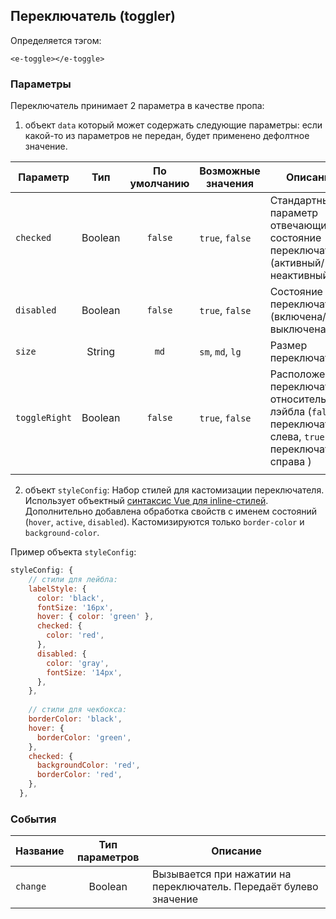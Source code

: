 ## Переключатель (toggler)

Определяется тэгом:
```vue
<e-toggle></e-toggle>
```

### Параметры
Переключатель принимает 2 параметра в качестве пропа:
1. объект `data` который может содержать следующие параметры:
   если какой-то из параметров не передан, будет применено дефолтное значение.

| Параметр      |   Тип   | По умолчанию | Возможные значения     | Описание                                                                                                         |
|---------------|:-------:|:------------:|------------------------|------------------------------------------------------------------------------------------------------------------|
| `checked`     | Boolean |   `false`    | `true`, `false`        | Стандартный параметр отвечающий за состояние переключателя (активный/ неактивный)                                |
| `disabled`    | Boolean |   `false`    | `true`, `false`        | Состояние переключателя  (включена/выключена)                                                                    |
| `size`        | String  |     `md`     | ``sm``, ``md``, ``lg`` | Размер переключателя                                                                                             |
| `toggleRight` | Boolean |   `false`    | `true`, `false`        | Расположение переключателся относительно лэйбла (`false` - переключатель слева, `true`  - переключатель справа ) |
                                                                                                                                                                                                                                                                                                                                                                                      |


2. объект `styleConfig`:
Набор стилей для кастомизации переключателя. Использует объектный [синтаксис Vue для inline-стилей](https://v3.ru.vuejs.org/ru/guide/class-and-style.html#%D1%81%D0%B2%D1%8F%D0%B7%D1%8B%D0%B2%D0%B0%D0%BD%D0%B8%D0%B5-inline-%D1%81%D1%82%D0%B8%D0%BB%D0%B5%D0%B8).
Дополнительно добавлена обработка свойств с именем состояний (``hover``, ``active``, ``disabled``). 
Кастомизируются только `border-color` и `background-color`.

Пример объекта `styleConfig`:
```javascript
styleConfig: {
    // стили для лейбла:
    labelStyle: {
      color: 'black',
      fontSize: '16px',
      hover: { color: 'green' },
      checked: {
        color: 'red',
      },
      disabled: {
        color: 'gray',
        fontSize: '14px',
      },
    },
    
    // стили для чекбокса:
    borderColor: 'black',
    hover: {
      borderColor: 'green',
    },
    checked: {
      backgroundColor: 'red',
      borderColor: 'red',
    },
  },
```

### События
| Название | Тип параметров | Описание                                                          |
|----------|:--------------:|-------------------------------------------------------------------|
| `change` |    Boolean     | Вызывается при нажатии на переключатель. Передаёт булево значение |